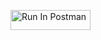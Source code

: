 [<img src="https://run.pstmn.io/button.svg" alt="Run In Postman" style="width: 128px; height: 32px;">](https://app.getpostman.com/run-collection/41591755-c94ab918-0d5d-40e6-bb15-053a4169e3a3?action=collection%2Ffork&source=rip_markdown&collection-url=entityId%3D41591755-c94ab918-0d5d-40e6-bb15-053a4169e3a3%26entityType%3Dcollection%26workspaceId%3Dc0d53c1c-a0b2-48b4-8584-9287b90ed9ab#?env%5BHW2%5D=W3sia2V5IjoiSldUIiwidmFsdWUiOiIiLCJlbmFibGVkIjp0cnVlLCJ0eXBlIjoiYW55Iiwic2Vzc2lvblZhbHVlIjoiSldULi4uIiwiY29tcGxldGVTZXNzaW9uVmFsdWUiOiJKV1QgZXlKaGJHY2lPaUpJVXpJMU5pSXNJblI1Y0NJNklrcFhWQ0o5LmV5SnBaQ0k2SW1JM09ERmhOVEl4TmpJMk5UZzNNbUV4WVdJME1UWTJObVkxT1RBMlkyWmtOVEZrWkRsa01URWlMQ0oxYzJWeWJtRnRaU0k2SW1KaGRHMWhiaUlzSW1saGRDSTZNVGMwTURrMk5UazBObjAuSkg0STU5RnZvVzQySXJUSC1QTnBIek1mYlUzVnBNZU5RRmRaX2pRRkxnQSIsInNlc3Npb25JbmRleCI6MH1d)